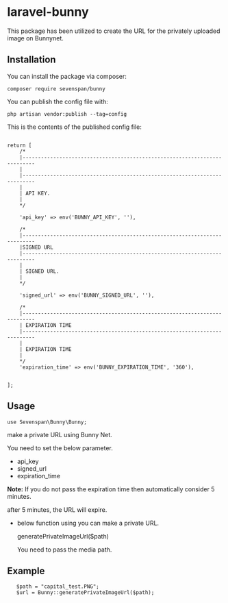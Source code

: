 # laravel-bunny

This package has been utilized to create the URL for the privately uploaded image on Bunnynet.

## Installation

You can install the package via composer:

```
composer require sevenspan/bunny
```

You can publish the config file with:

```
php artisan vendor:publish --tag=config
```
This is the contents of the published config file:

```

return [
    /*
    |--------------------------------------------------------------------------
    | 
    |--------------------------------------------------------------------------
    |
    | API KEY.
    |
    */

    'api_key' => env('BUNNY_API_KEY', ''),

    /*
    |--------------------------------------------------------------------------
    |SIGNED URL
    |--------------------------------------------------------------------------
    |
    | SIGNED URL.
    |
    */

    'signed_url' => env('BUNNY_SIGNED_URL', ''),

    /*
    |--------------------------------------------------------------------------
    | EXPIRATION TIME
    |--------------------------------------------------------------------------
    |
    | EXPIRATION TIME
    |
    */
    'expiration_time' => env('BUNNY_EXPIRATION_TIME', '360'),


];
```
## Usage
```
use Sevenspan\Bunny\Bunny;
```
make a private URL using Bunny Net.

You need to set the below parameter.

- api_key
- signed_url
- expiration_time

**Note:** If you do not pass the expiration time then automatically consider 5 minutes. 

after 5 minutes, the URL will expire.


- below function using you can make a private URL.

  generatePrivateImageUrl($path)
  
  You need to pass the media path.

## Example
```
   $path = "capital_test.PNG";
   $url = Bunny::generatePrivateImageUrl($path);
```   

